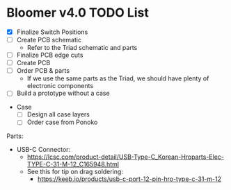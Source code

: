 # Bloomer v4.0 TODO List

- [x] Finalize Switch Positions
- [ ] Create PCB schematic
    - Refer to the Triad schematic and parts
- [ ] Finalize PCB edge cuts
- [ ] Create PCB
- [ ] Order PCB & parts
    - If we use the same parts as the Triad, we should have plenty of
      electronic components
- [ ] Build a prototype without a case
- Case
    - [ ] Design all case layers
    - [ ] Order case from Ponoko

Parts:
- USB-C Connector:
    - https://lcsc.com/product-detail/USB-Type-C_Korean-Hroparts-Elec-TYPE-C-31-M-12_C165948.html
    - See this for tip on drag soldering:
        - https://keeb.io/products/usb-c-port-12-pin-hro-type-c-31-m-12

